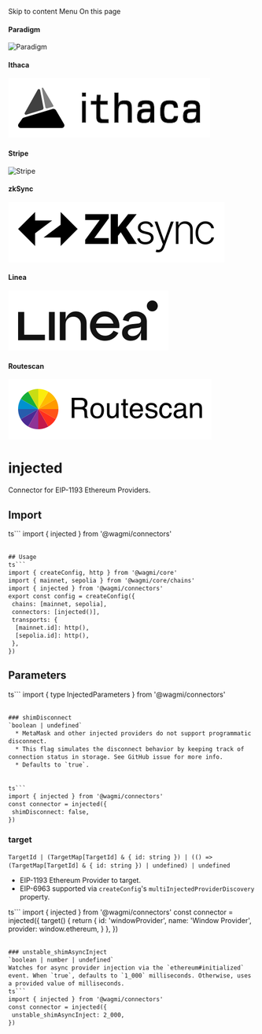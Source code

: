 Skip to content 
Menu
On this page
#### Paradigm
![Paradigm](https://raw.githubusercontent.com/wevm/.github/main/content/sponsors/paradigm-light.svg)
#### Ithaca
![Ithaca](https://raw.githubusercontent.com/wevm/.github/main/content/sponsors/ithaca-light.svg)
#### Stripe
![Stripe](https://raw.githubusercontent.com/wevm/.github/main/content/sponsors/stripe-light.svg)
#### zkSync
![zkSync](https://raw.githubusercontent.com/wevm/.github/main/content/sponsors/zksync-light.svg)
#### Linea
![Linea](https://raw.githubusercontent.com/wevm/.github/main/content/sponsors/linea-light.svg)
#### Routescan
![Routescan](https://raw.githubusercontent.com/wevm/.github/main/content/sponsors/routescan-light.svg)
# injected ​
Connector for EIP-1193 Ethereum Providers.
## Import ​
ts```
import { injected } from '@wagmi/connectors'
```

## Usage ​
ts```
import { createConfig, http } from '@wagmi/core'
import { mainnet, sepolia } from '@wagmi/core/chains'
import { injected } from '@wagmi/connectors'
export const config = createConfig({
 chains: [mainnet, sepolia],
 connectors: [injected()],
 transports: {
  [mainnet.id]: http(),
  [sepolia.id]: http(),
 },
})
```

## Parameters ​
ts```
import { type InjectedParameters } from '@wagmi/connectors'
```

### shimDisconnect ​
`boolean | undefined`
  * MetaMask and other injected providers do not support programmatic disconnect.
  * This flag simulates the disconnect behavior by keeping track of connection status in storage. See GitHub issue for more info.
  * Defaults to `true`.


ts```
import { injected } from '@wagmi/connectors'
const connector = injected({
 shimDisconnect: false, 
})
```

### target ​
`TargetId | (TargetMap[TargetId] & { id: string }) | (() => (TargetMap[TargetId] & { id: string }) | undefined) | undefined`
  * EIP-1193 Ethereum Provider to target.
  * EIP-6963 supported via `createConfig`'s `multiInjectedProviderDiscovery` property.


ts```
import { injected } from '@wagmi/connectors'
const connector = injected({
 target() { 
  return { 
   id: 'windowProvider', 
   name: 'Window Provider', 
   provider: window.ethereum, 
  } 
 }, 
})
```

### unstable_shimAsyncInject ​
`boolean | number | undefined`
Watches for async provider injection via the `ethereum#initialized` event. When `true`, defaults to `1_000` milliseconds. Otherwise, uses a provided value of milliseconds.
ts```
import { injected } from '@wagmi/connectors'
const connector = injected({
 unstable_shimAsyncInject: 2_000, 
})
```

